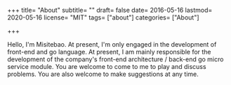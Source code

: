 +++
title= "About"
subtitle= ""
draft= false
date= 2016-05-16
lastmod= 2020-05-16
license= "MIT"
tags= ["about"]
categories= ["About"]

+++

Hello, I'm Misitebao. At present, I'm only engaged in the development of front-end and go language. At present, I am mainly responsible for the development of the company's front-end architecture / back-end go micro service module. You are welcome to come to me to play and discuss problems. You are also welcome to make suggestions at any time.
